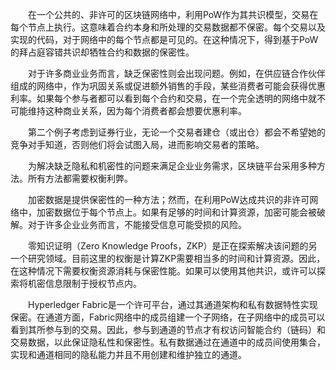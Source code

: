 &emsp;&emsp;在一个公共的、非许可的区块链网络中，利用PoW作为其共识模型，交易在每个节点上执行。这意味着合约本身和所处理的交易数据都不保密。每个交易以及实现的代码，对于网络中的每个节点都是可见的。在这种情况下，得到基于PoW的拜占庭容错共识却牺牲合约和数据的保密性。

&emsp;&emsp;对于许多商业业务而言，缺乏保密性则会出现问题。例如，在供应链合作伙伴组成的网络中，作为巩固关系或促进额外销售的手段，某些消费者可能会获得优惠利率。如果每个参与者都可以看到每个合约和交易，在一个完全透明的网络中就不可能维持这种商业关系，因为每个消费者都会想要优惠利率。

&emsp;&emsp;第二个例子考虑到证券行业，无论一个交易者建仓（或出仓）都会不希望她的竞争对手知道，否则他们将会试图入局，进而影响交易者的策略。

&emsp;&emsp;为解决缺乏隐私和机密性的问题来满足企业业务需求，区块链平台采用多种方法。所有方法都需要权衡利弊。

&emsp;&emsp;加密数据是提供保密性的一种方法；然而，在利用PoW达成共识的非许可网络中，加密数据位于每个节点上。如果有足够的时间和计算资源，加密可能会被破解。对于许多企业业务而言，不能接受信息可能受损的风险。

&emsp;&emsp;零知识证明（Zero Knowledge Proofs，ZKP）是正在探索解决该问题的另一个研究领域。目前这里的权衡是计算ZKP需要相当多的时间和计算资源。因此，在这种情况下需要权衡资源消耗与保密性能。如果可以使用其他共识，或许可以探索将机密信息限制于授权节点内。

&emsp;&emsp;Hyperledger Fabric是一个许可平台，通过其通道架构和私有数据特性实现保密。在通道方面，Fabric网络中的成员组建一个子网络，在子网络中的成员可以看到其所参与到的交易。因此，参与到通道的节点才有权访问智能合约（链码）和交易数据，以此保证隐私性和保密性。私有数据通过在通道中的成员间使用集合，实现和通道相同的隐私能力并且不用创建和维护独立的通道。